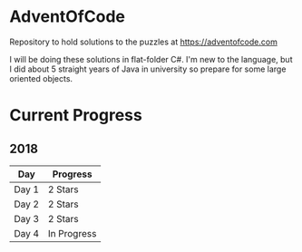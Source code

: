 # AdventOfCode
Repository to hold solutions to the puzzles at https://adventofcode.com

I will be doing these solutions in flat-folder C#. I'm new to the language, but I did about 5 straight years of Java in university so prepare for some large oriented objects.

# Current Progress
## 2018
| Day   | Progress    |
|-------|-------------|
| Day 1 | 2 Stars     |
| Day 2 | 2 Stars     |
| Day 3 | 2 Stars     |
| Day 4 | In Progress |

